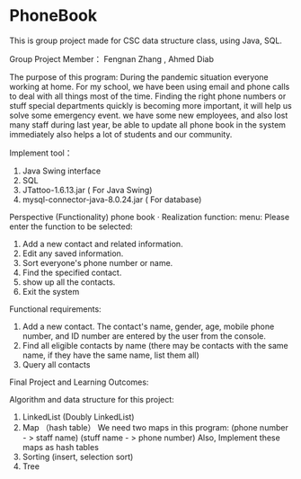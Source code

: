 # PhoneBook
This is group project made for CSC data structure class, using Java, SQL.

Group Project
Member：
Fengnan Zhang , Ahmed Diab

The purpose of this program: 
During the pandemic situation everyone working at home. For my school, we have been using email and phone calls to deal with all things most of the time. 
Finding the right phone numbers or stuff special departments quickly is becoming more important, it will help us solve some emergency event. 
we have some new employees, and also lost many staff during last year, be able to update all phone book in the system immediately also helps a lot of students and our community.

Implement tool：
1. Java Swing interface
2. SQL
3. JTattoo-1.6.13.jar ( For Java Swing)
4. mysql-connector-java-8.0.24.jar ( For database)


Perspective (Functionality)
phone book · Realization function:
menu: Please enter the function to be selected:
1. Add a new contact and related information.
2. Edit any saved information.
3. Sort everyone's phone number or name.
4. Find the specified contact.
5. show up all the contacts.
6. Exit the system

Functional requirements:
1. Add a new contact. The contact's name, gender, age, mobile phone number, and ID number are entered by the user from the console.
2. Find all eligible contacts by name (there may be contacts with the same name, if they have the same name, list them all)
3. Query all contacts

Final Project and Learning Outcomes:

Algorithm and data structure for this project:

1. LinkedList (Doubly LinkedList)
2. Map （hash table）
   We need two maps in this program:
     (phone number - > staff name)
     (stuff name - > phone number)
   Also, Implement these maps as hash tables
3. Sorting (insert, selection sort)  
4. Tree 



